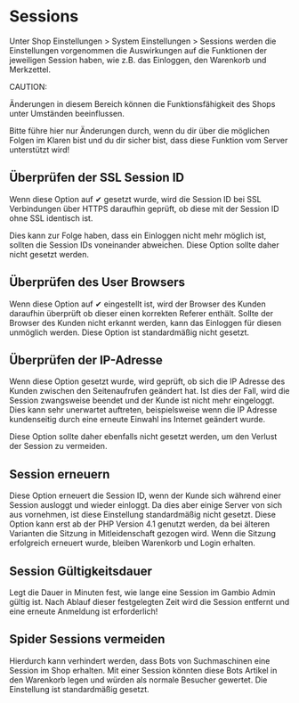 # Sessions 

Unter Shop Einstellungen \> System Einstellungen \> Sessions werden die Einstellungen vorgenommen die Auswirkungen auf die Funktionen der jeweiligen Session haben, wie z.B. das Einloggen, den Warenkorb und Merkzettel.

CAUTION:

Änderungen in diesem Bereich können die Funktionsfähigkeit des Shops unter Umständen beeinflussen.

Bitte führe hier nur Änderungen durch, wenn du dir über die möglichen Folgen im Klaren bist und du dir sicher bist, dass diese Funktion vom Server unterstützt wird!

## Überprüfen der SSL Session ID 

Wenn diese Option auf ✔ gesetzt wurde, wird die Session ID bei SSL Verbindungen über HTTPS daraufhin geprüft, ob diese mit der Session ID ohne SSL identisch ist.

Dies kann zur Folge haben, dass ein Einloggen nicht mehr möglich ist, sollten die Session IDs voneinander abweichen. Diese Option sollte daher nicht gesetzt werden.

## Überprüfen des User Browsers 

Wenn diese Option auf ✔ eingestellt ist, wird der Browser des Kunden daraufhin überprüft ob dieser einen korrekten Referer enthält. Sollte der Browser des Kunden nicht erkannt werden, kann das Einloggen für diesen unmöglich werden. Diese Option ist standardmäßig nicht gesetzt.

## Überprüfen der IP-Adresse 

Wenn diese Option gesetzt wurde, wird geprüft, ob sich die IP Adresse des Kunden zwischen den Seitenaufrufen geändert hat. Ist dies der Fall, wird die Session zwangsweise beendet und der Kunde ist nicht mehr eingeloggt. Dies kann sehr unerwartet auftreten, beispielsweise wenn die IP Adresse kundenseitig durch eine erneute Einwahl ins Internet geändert wurde.

Diese Option sollte daher ebenfalls nicht gesetzt werden, um den Verlust der Session zu vermeiden.

## Session erneuern 

Diese Option erneuert die Session ID, wenn der Kunde sich während einer Session ausloggt und wieder einloggt. Da dies aber einige Server von sich aus vornehmen, ist diese Einstellung standardmäßig nicht gesetzt. Diese Option kann erst ab der PHP Version 4.1 genutzt werden, da bei älteren Varianten die Sitzung in Mitleidenschaft gezogen wird. Wenn die Sitzung erfolgreich erneuert wurde, bleiben Warenkorb und Login erhalten.

## Session Gültigkeitsdauer 

Legt die Dauer in Minuten fest, wie lange eine Session im Gambio Admin gültig ist. Nach Ablauf dieser festgelegten Zeit wird die Session entfernt und eine erneute Anmeldung ist erforderlich!

## Spider Sessions vermeiden 

Hierdurch kann verhindert werden, dass Bots von Suchmaschinen eine Session im Shop erhalten. Mit einer Session könnten diese Bots Artikel in den Warenkorb legen und würden als normale Besucher gewertet. Die Einstellung ist standardmäßig gesetzt.



